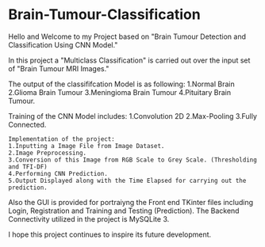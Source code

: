 # Brain-Tumour-Classification

Hello and Welcome to my Project based on "Brain Tumour Detection and Classification Using CNN Model."

In this project a "Multiclass Classification" is carried out over the input set of "Brain Tumour MRI Images."

The output of the classififcation Model is as following:
  1.Normal Brain
  2.Glioma Brain Tumour
  3.Meningioma Brain Tumour 
  4.Pituitary Brain Tumour.
  
  Training of the CNN Model includes:
    1.Convolution 2D
    2.Max-Pooling
    3.Fully Connected.
    
    Implementation of the project:
    1.Inputting a Image File from Image Dataset.
    2.Image Preprocessing.
    3.Conversion of this Image from RGB Scale to Grey Scale. (Thresholding and TFI-DF)
    4.Performing CNN Prediction.
    5.Output Displayed along with the Time Elapsed for carrying out the prediction.
    
 Also the GUI is provided for portraiyng the Front end TKinter files including Login, Registration and Training and Testing (Prediction).
 The Backend Connectivity utilized in the project is MySQLite 3. 
 
 I hope this project continues to inspire its future development.
